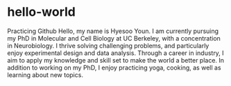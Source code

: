 # hello-world
Practicing Github
Hello, my name is Hyesoo Youn.
I am currently pursuing my PhD in Molecular and Cell Biology at UC Berkeley, with a concentration in Neurobiology. I thrive solving challenging problems, and particularly enjoy experimental design and data analysis. Through a career in industry, I aim to apply my knowledge and skill set to make the world a better place. In addition to working on my PhD, I enjoy practicing yoga, cooking, as well as learning about new topics.
